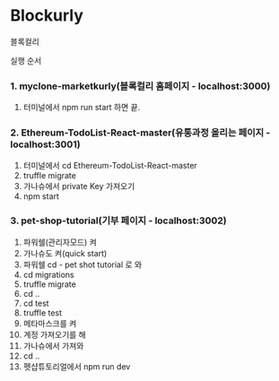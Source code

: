 # Blockurly
블록컬리



실행 순서



### 1. myclone-marketkurly(블록컬리 홈페이지 - localhost:3000)
1) 터미널에서 npm run start 하면 끝.


### 2. Ethereum-TodoList-React-master(유통과정 올리는 페이지 - localhost:3001)
1) 터미널에서 cd Ethereum-TodoList-React-master
2) truffle migrate
3) 가나슈에서 private Key 가져오기
4) npm start


### 3. pet-shop-tutorial(기부 페이지 - localhost:3002)
1) 파워쉘(관리자모드) 켜
2) 가나슈도 켜(quick start)
3) 파워쉘 cd - pet shot tutorial 로 와
4) cd migrations
5) truffle migrate
6) cd ..
7) cd test
8) truffle test
9) 메타마스크를 켜
10) 계정 가져오기를 해
11) 가나슈에서 가져와
12) cd ..
13) 펫샵튜토리얼에서 npm run dev
